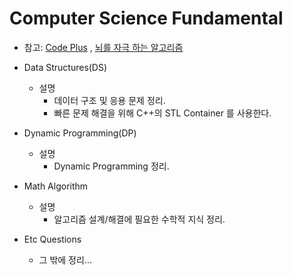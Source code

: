 # Computer Science Fundamental

- 참고: [Code Plus](https://code.plus/main) , [뇌를 자극 하는 알고리즘](http://www.yes24.com/24/Goods/3524901?Acode=101)

- Data Structures(DS)
  * 설명 
     * 데이터 구조 및 응용 문제 정리.
     * 빠른 문제 해결을 위해 C++의 STL Container 를 사용한다.

- Dynamic Programming(DP)
  * 설명 
     * Dynamic Programming 정리.

- Math Algorithm
  * 설명 
    * 알고리즘 설계/해결에 필요한 수학적 지식 정리.

- Etc Questions
  * 그 밖에 정리... 
